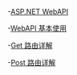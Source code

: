 -[ASP.NET WebAPI](https://github.com/Damon-Salvatore/CSharp-Learning/blob/master/WebApi/Demo/basic.md)

-[WebAPI 基本使用](https://github.com/Damon-Salvatore/CSharp-Learning/blob/master/WebApi/Demo/demo1.md)

-[Get 路由详解](https://github.com/Damon-Salvatore/CSharp-Learning/blob/master/WebApi/Demo/get.md)

-[Post 路由详解](https://github.com/Damon-Salvatore/CSharp-Learning/blob/master/WebApi/Demo/post.md)
